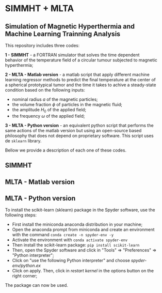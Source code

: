 # SIMMHT + MLTA 

## Simulation of Magnetic Hyperthermia and Machine Learning Trainning Analysis

This repository includes three codes:

**1 - SIMMHT** - a FORTRAN simulator that solves the time dependent behavior of the temperature field of a circular tumour subjected to magnetic hyperthermia;

**2 - MLTA - Matlab version** - a matlab script that apply different machine learning regressor methods to predict the final temperature at the center of a spherical prototypical tumor and the time it takes to achive a steady-state condition based on the following inputs:
- nominal radius $a$ of the magnetic particles;
- the volume fraction $\phi$ of particles in the magnetic fluid;
- the amplitude $H_0$ of the applied field;
- the frequency $\omega$ of the applied field;
 
**3 - MLTA - Python version** - an equivalent python script that performs the same actions of the matlab version but using an open-source based philosophy that does not depend on proprietary software. This script uses de `sklearn` library.

Bellow we provide a description of each one of these codes.
  

## SIMMHT

## MLTA - Matlab version

## MLTA - Python version

To install the scikit-learn (sklearn) package in the Spyder software, use the following steps:

- First install the miniconda anaconda distribution in your machine;
- Open the anaconda prompt from miniconda and create an environment with the command `conda create -n spyder-env -y`
- Activate the environment with `conda activate spyder-env`
- Then install the scikit-learn package: `pip install scikit-learn`
- Then, open the Spyder software and click in "Tools" => "Preferences" => "Python interpreter";
- Click on "use the following Python interpreter" and choose *spyder-env/python.ex*
- Click on apply. Then, click in *restart kernel* in the options button on the right corner;

The package can now be used.